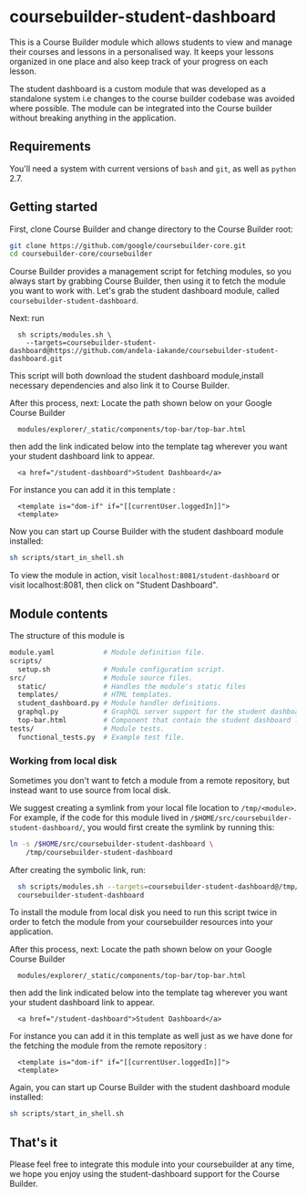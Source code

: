 # coursebuilder-student-dashboard

This is a Course Builder module which allows students to view and manage their courses and lessons 
in a personalised way. It keeps your lessons organized in one place and also keep track of your progress on each lesson.

The student dashboard is a custom module that was developed as a standalone system i.e 
changes to the course builder codebase was avoided where possible. The module can be integrated 
into the Course builder without breaking anything in the application.

## Requirements

You'll need a system with current versions of `bash` and `git`, as well as
`python` 2.7.

## Getting started

First, clone Course Builder and change directory to the Course Builder root:

```sh
git clone https://github.com/google/coursebuilder-core.git
cd coursebuilder-core/coursebuilder
```

Course Builder provides a management script for fetching modules, so you always
start by grabbing Course Builder, then using it to fetch the module you want to
work with. Let's grab the student dashboard module, called `coursebuilder-student-dashboard`.

Next: run

```
  sh scripts/modules.sh \
    --targets=coursebuilder-student-dashboard@https://github.com/andela-iakande/coursebuilder-student-dashboard.git
```
This script will both download the student dashboard module,install necessary 
dependencies and also link it to Course Builder.

After this process, 
next: Locate the path shown below on your Google Course Builder 

```
  modules/explorer/_static/components/top-bar/top-bar.html 

```
then add the link indicated below into the template tag wherever 
you want your student dashboard link to appear.
         
```
  <a href="/student-dashboard">Student Dashboard</a>

```

For instance you can add it in this template :

```
  <template is="dom-if" if="[[currentUser.loggedIn]]">
  <template>
```  

 Now you can start up Course Builder with the student dashboard module installed:

  ```sh
  sh scripts/start_in_shell.sh
  ```

To view the module in action, visit `localhost:8081/student-dashboard` or visit
localhost:8081, then click on "Student Dashboard".

## Module contents

The structure of this module is

  ```sh
  module.yaml            # Module definition file.
  scripts/
    setup.sh             # Module configuration script.
  src/                   # Module source files.
    static/              # Handles the module's static files
    templates/           # HTML templates.
    student_dashboard.py # Module handler definitions.
    graphql.py           # GraphQL server support for the student dashboard
    top-bar.html         # Component that contain the student dashboard link
  tests/                 # Module tests.
    functional_tests.py  # Example test file.
  ```

### Working from local disk

Sometimes you don't want to fetch a module from a remote repository, but instead
want to use source from local disk. 

We suggest creating a symlink from your local file location to `/tmp/<module>`.
For example, if the code for this module lived in
`/$HOME/src/coursebuilder-student-dashboard/`, you would first create the
symlink by running this:

  ```sh
  ln -s /$HOME/src/coursebuilder-student-dashboard \
      /tmp/coursebuilder-student-dashboard
  ```
After creating the symbolic link, run:

  ```sh
    sh scripts/modules.sh --targets=coursebuilder-student-dashboard@/tmp/
    coursebuilder-student-dashboard
  ```
To install the module from local disk you need to run this script twice 
in order to fetch the module from your coursebuilder resources into your 
application.  

After this process, 
next: Locate the path shown below on your Google Course Builder 

```
  modules/explorer/_static/components/top-bar/top-bar.html

```
then add the link indicated below into the template tag wherever 
you want your student dashboard link to appear.
         
```
  <a href="/student-dashboard">Student Dashboard</a>

```

For instance you can add it in this template as well just as we have done for 
the fetching the module from the remote repository :

```
  <template is="dom-if" if="[[currentUser.loggedIn]]">
  <template>
``` 

 Again, you can start up Course Builder with the student dashboard module installed:

  ```sh
  sh scripts/start_in_shell.sh
  ```

## That's it

Please feel free to integrate this module into your coursebuilder at any time, 
we hope you enjoy using the student-dashboard support for the Course Builder. 


